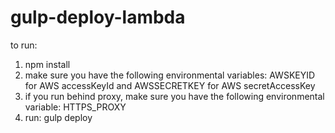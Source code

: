 # gulp-deploy-lambda

to run:
1) npm install
2) make sure you have the following environmental variables: AWSKEYID for AWS accessKeyId and AWSSECRETKEY for AWS secretAccessKey
3) if you run behind proxy, make sure you have the following environmental variable: HTTPS_PROXY
4) run: gulp deploy